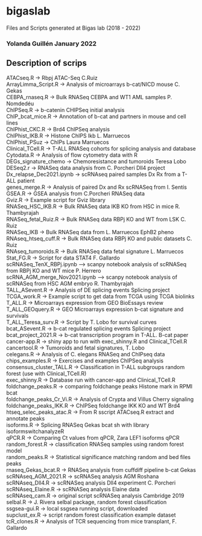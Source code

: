 # bigaslab
Files and Scripts generated at Bigas lab (2018 - 2022)
### Yolanda Guillén January 2022


## Description of scrips <br/>
ATACseq.R → Rbpj ATAC-Seq C.Ruiz<br/>
ArrayLimma_Script.R → Analysis of microarrays b-cat/NICD mouse C. Gekas<br/>
CEBPA_rnaseq.R → Bulk RNASeq CEBPA and WT1 AML samples P. Nomdedéu<br/>
ChIPSeq.R → b-catenin CHIPSeq initial analysis<br/>
ChIP_bcat_mice.R → Annotation of b-cat and partners in mouse and cell lines<br/>
ChIPhist_CKC.R → Brd4 ChIPSeq analysis<br/>
ChIPhist_IKB.R → Histone ChIPS Ikb L. Marruecos<br/>
ChIPhist_PSuz → ChIPs Laura Marruecos<br/>
Clinical_TCell.R → T-ALL RNASeq cohorts for splicing analysis and database<br/>
Cytodata.R → Analysis of flow cytometry data with R<br/>
DEGs_signature_chemo → Chemoresistance and tumoroids Teresa Lobo<br/>
DESeq2.r → RNASeq data analysis from C. Porcheri Dll4 project<br/>
Dx_relapse_Dec2021.ipynb → scRNAseq paired samples Dx Rx from a T-ALL patient<br/>
genes_merge.R → Analysis of paired Dx and Rx scRNASeq from I. Sentís<br/>
GSEA.R → GSEA analysis from C.Porcheri RNASeq data<br/>
Gviz.R → Example script for Gviz library<br/>
RNASeq_HSC_IKB.R → Bulk RNASeq data IKB KO from HSC in mice R. Thambyrajah<br/>
RNASeq_fetal_Ruiz.R → Bulk RNASeq data RBPj KO and WT from LSK C. Ruiz<br/>
RNASeq_IKB → Bulk RNASeq data from L. Marruecos EphB2 pheno<br/>
RNAseq_htseq_cuff.R → Bulk RNASeq data RBPj KO and public datasets C. Ruiz<br/>
RNAseq_tumoroids.R → Bulk RNASeq data fetal signature L. Marruecos<br/>
Stat_FG.R → Script for data STAT4 F. Gallardo<br/>
scRNASeq_TenX_RBPj.ipynb --> scanpy notebook analysis of scRNASeq from RBPj KO and WT mice P. Herrero <br/>
scRNA_AGM_merge_Nov2021.ipynb --> scanpy notebook analysis of scRNASeq from HSC AGM embryo R. Thambyrajah <br/>
TALL_ASevent.R → Analysis of DE splicing events Splicing project<br/>
TCGA_work.R → Example script to get data from TCGA using TCGA biolinks<br/>
T_ALL.R → Microarrays expression from GEO BioEssays review<br/>
T_ALL_GEOquery.R → GEO Microarrays expression b-cat signature and survivals<br/>
T_ALL_Teresa_surv.R → Script by T. Lobo for survival curves<br/>
bcat_ASevent.R → b-cat regulated splicing events Splicing project<br/>
bcat_project_2021.R → b-cat transcription program in T-ALL. B-cat paper<br/>
cancer-app.R → shiny app to run with exec_shinny.R and Clinical_TCell.R<br/>
cancertool.R → Tumoroids and fetal signatures, T. Lobo<br/>
celegans.R → Analysis of C. elegans RNASeq and ChIPseq data<br/>
chips_examples.R → Exercises and examples ChIPSeq analysis<br/>
consensus_cluster_TALL.R → Classification in T-ALL subgroups random forest (use with Clinical_TCell.R)<br/>
exec_shinny.R → Database run with cancer-app and Clinical_TCell.R<br/>
foldchange_peaks.R → comparing foldchange peaks Histone mark in RPMI bcat<br/>
foldchange_peaks_Cr_Vi.R → Analysis of Crypta and Villus Cherry signaling<br/>
foldchange_peaks_IKK.R → ChIPSeq foldchange IKK KO and WT Brd4<br/>
htseq_selec_peaks_atac.R → From R sscript ATACseq.R extract and annotate peaks<br/>
isoforms.R → Splicing RNASeq Gekas bcat sh with library  isoformswitchanalyzeR<br/>
qPCR.R → Comparing Ct values from qPCR, Zara LEF1 isoforms qPCR<br/>
random_forest.R → classification RNASeq samples using random forest model<br/>
random_peaks.R → Statistical significance matching random and bed files peaks<br/>
rnaseq_Gekas_bcat.R → RNASeq analysis from cuffdiff pipeline b-cat Gekas<br/>
scRNAseq_AGM_2021.R → scRNASeq analysis AGM Roshana<br/>
scRNAseq_Dll4.R → scRNASeq analysis Dll4 experiment C. Porcheri<br/>
scRNAseq_Elaine.R → scRNASeq analysis Elaine data<br/>
scRNAseq_cam.R → original script scRNASeq analysis Cambridge 2019<br/>
selbal.R → J. Rivera selbal package, random forest classification<br/>
ssgsea-gui.R → local ssgsea running script, downloaded<br/>
supclust_ex.R → script random forest classification example dataset<br/>
tcR_clones.R → Analysis of TCR sequencing from mice transplant, F. Gallardo<br/>
